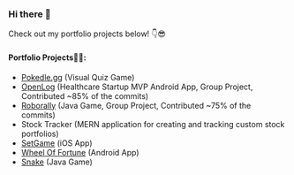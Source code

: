 ### Hi there 👋
Check out my portfolio projects below! 👇😎

#### Portfolio Projects👨‍💻:
- [Pokedle.gg](https://pokedle.gg/) (Visual Quiz Game)
- [OpenLog](https://github.com/gabr0236/OpenLog) (Healthcare Startup MVP Android App, Group Project, Contributed ~85% of the commits)
- [Roborally](https://github.com/gabr0236/Roborally) (Java Game, Group Project, Contributed ~75% of the commits)
- Stock Tracker (MERN application for creating and tracking custom stock portfolios)
- [SetGame](https://github.com/gabr0236/SetGame) (iOS App)
- [Wheel Of Fortune](https://github.com/gabr0236/Wheel-of-Fortune) (Android App)
- [Snake](https://github.com/gabr0236/Snake) (Java Game)

<!--
**gabr0236/gabr0236** is a ✨ _special_ ✨ repository because its `README.md` (this file) appears on your GitHub profile.

![Gabriel's GitHub stats](https://github-readme-stats.vercel.app/api?username=gabr0236&count_private=true)

Here are some ideas to get you started:

- 🔭 I’m currently working on ...
- 🌱 I’m currently learning ...
- 👯 I’m looking to collaborate on ...
- 🤔 I’m looking for help with ...
- 💬 Ask me about ...
- 📫 How to reach me: ...
- 😄 Pronouns: ...
- ⚡ Fun fact: ...
-->
